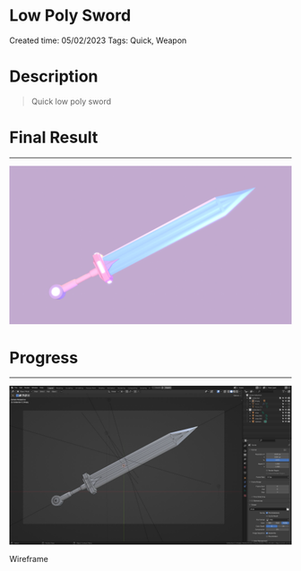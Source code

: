 # Low Poly Sword

Created time: 05/02/2023
Tags: Quick, Weapon

# Description

> Quick low poly sword
> 

# Final Result

---

![randomSword1.png](Low%20Poly%20Sword%20c4ff637d805c45ad9213a83698612033/randomSword1.png)

# Progress

---

![Wireframe](Low%20Poly%20Sword%20c4ff637d805c45ad9213a83698612033/Wireframe.png)

Wireframe